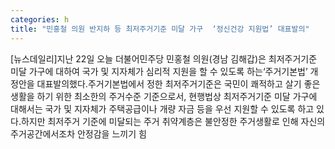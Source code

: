 ```yaml
---
categories: h
title: "민홍철 의원 반지하 등 최저주거기준 미달 가구  ‘정신건강 지원법’ 대표발의"
---
```

[뉴스데일리]지난 22일 오늘 더불어민주당 민홍철 의원(경남 김해갑)은 최저주거기준 미달 가구에 대하여 국가 및 지자체가 심리적 지원을 할 수 있도록 하는‘주거기본법’ 개정안을 대표발의했다.주거기본법에서 정한 최저주거기준은 국민이 쾌적하고 살기 좋은 생활을 하기 위한 최소한의 주거수준 기준으로서, 현행법상 최저주거기준 미달 가구에 대해서는 국가 및 지자체가 주택공급이나 개량 자금 등을 우선 지원할 수 있도록 하고 있다.하지만 최저주거 기준에 미달되는 주거 취약계층은 불안정한 주거생활로 인해 자신의 주거공간에서조차 안정감을 느끼기 힘